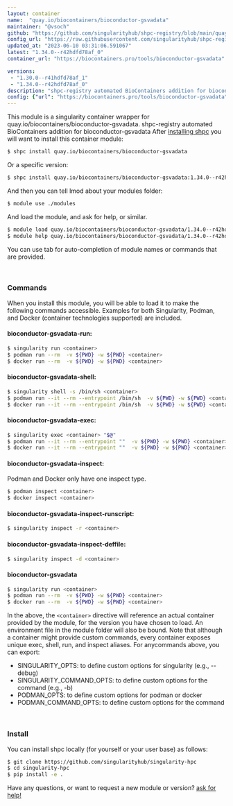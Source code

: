 ```yaml
---
layout: container
name:  "quay.io/biocontainers/bioconductor-gsvadata"
maintainer: "@vsoch"
github: "https://github.com/singularityhub/shpc-registry/blob/main/quay.io/biocontainers/bioconductor-gsvadata/container.yaml"
config_url: "https://raw.githubusercontent.com/singularityhub/shpc-registry/main/quay.io/biocontainers/bioconductor-gsvadata/container.yaml"
updated_at: "2023-06-10 03:31:06.591067"
latest: "1.34.0--r42hdfd78af_0"
container_url: "https://biocontainers.pro/tools/bioconductor-gsvadata"

versions:
 - "1.30.0--r41hdfd78af_1"
 - "1.34.0--r42hdfd78af_0"
description: "shpc-registry automated BioContainers addition for bioconductor-gsvadata"
config: {"url": "https://biocontainers.pro/tools/bioconductor-gsvadata", "maintainer": "@vsoch", "description": "shpc-registry automated BioContainers addition for bioconductor-gsvadata", "latest": {"1.34.0--r42hdfd78af_0": "sha256:6b884bae8568e50aad08cb0101ff964e99f7019a10052b29a7b7585a54891ffc"}, "tags": {"1.30.0--r41hdfd78af_1": "sha256:f639b52895e384cf2759943bee6ed76fb1f857fe23bc8990c4182658039f5082", "1.34.0--r42hdfd78af_0": "sha256:6b884bae8568e50aad08cb0101ff964e99f7019a10052b29a7b7585a54891ffc"}, "docker": "quay.io/biocontainers/bioconductor-gsvadata"}
---
```


This module is a singularity container wrapper for quay.io/biocontainers/bioconductor-gsvadata.
shpc-registry automated BioContainers addition for bioconductor-gsvadata
After [installing shpc](#install) you will want to install this container module:


```bash
$ shpc install quay.io/biocontainers/bioconductor-gsvadata
```

Or a specific version:

```bash
$ shpc install quay.io/biocontainers/bioconductor-gsvadata:1.34.0--r42hdfd78af_0
```

And then you can tell lmod about your modules folder:

```bash
$ module use ./modules
```

And load the module, and ask for help, or similar.

```bash
$ module load quay.io/biocontainers/bioconductor-gsvadata/1.34.0--r42hdfd78af_0
$ module help quay.io/biocontainers/bioconductor-gsvadata/1.34.0--r42hdfd78af_0
```

You can use tab for auto-completion of module names or commands that are provided.

<br>

### Commands

When you install this module, you will be able to load it to make the following commands accessible.
Examples for both Singularity, Podman, and Docker (container technologies supported) are included.

#### bioconductor-gsvadata-run:

```bash
$ singularity run <container>
$ podman run --rm  -v ${PWD} -w ${PWD} <container>
$ docker run --rm  -v ${PWD} -w ${PWD} <container>
```

#### bioconductor-gsvadata-shell:

```bash
$ singularity shell -s /bin/sh <container>
$ podman run --it --rm --entrypoint /bin/sh  -v ${PWD} -w ${PWD} <container>
$ docker run --it --rm --entrypoint /bin/sh  -v ${PWD} -w ${PWD} <container>
```

#### bioconductor-gsvadata-exec:

```bash
$ singularity exec <container> "$@"
$ podman run --it --rm --entrypoint ""  -v ${PWD} -w ${PWD} <container> "$@"
$ docker run --it --rm --entrypoint ""  -v ${PWD} -w ${PWD} <container> "$@"
```

#### bioconductor-gsvadata-inspect:

Podman and Docker only have one inspect type.

```bash
$ podman inspect <container>
$ docker inspect <container>
```

#### bioconductor-gsvadata-inspect-runscript:

```bash
$ singularity inspect -r <container>
```

#### bioconductor-gsvadata-inspect-deffile:

```bash
$ singularity inspect -d <container>
```



#### bioconductor-gsvadata

```bash
$ singularity run <container>
$ podman run --rm  -v ${PWD} -w ${PWD} <container>
$ docker run --rm  -v ${PWD} -w ${PWD} <container>
```


In the above, the `<container>` directive will reference an actual container provided
by the module, for the version you have chosen to load. An environment file in the
module folder will also be bound. Note that although a container
might provide custom commands, every container exposes unique exec, shell, run, and
inspect aliases. For anycommands above, you can export:

 - SINGULARITY_OPTS: to define custom options for singularity (e.g., --debug)
 - SINGULARITY_COMMAND_OPTS: to define custom options for the command (e.g., -b)
 - PODMAN_OPTS: to define custom options for podman or docker
 - PODMAN_COMMAND_OPTS: to define custom options for the command

<br>

### Install

You can install shpc locally (for yourself or your user base) as follows:

```bash
$ git clone https://github.com/singularityhub/singularity-hpc
$ cd singularity-hpc
$ pip install -e .
```

Have any questions, or want to request a new module or version? [ask for help!](https://github.com/singularityhub/singularity-hpc/issues)